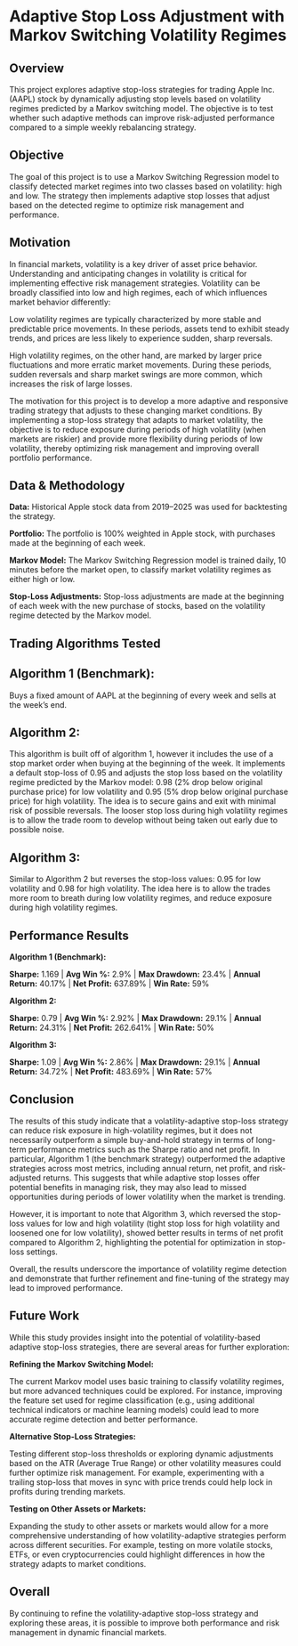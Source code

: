 # Adaptive Stop Loss Adjustment with Markov Switching Volatility Regimes

## **Overview**

This project explores adaptive stop-loss strategies for trading Apple Inc. (AAPL) stock by dynamically adjusting stop levels based on volatility regimes predicted by a Markov switching model. The objective is to test whether such adaptive methods can improve risk-adjusted performance compared to a simple weekly rebalancing strategy.

## **Objective**

The goal of this project is to use a Markov Switching Regression model to classify detected market regimes into two classes based on volatility: high and low. The strategy then implements adaptive stop losses that adjust based on the detected regime to optimize risk management and performance.

## **Motivation**

In financial markets, volatility is a key driver of asset price behavior. Understanding and anticipating changes in volatility is critical for implementing effective risk management strategies. Volatility can be broadly classified into low and high regimes, each of which influences market behavior differently:

Low volatility regimes are typically characterized by more stable and predictable price movements. In these periods, assets tend to exhibit steady trends, and prices are less likely to experience sudden, sharp reversals. 

High volatility regimes, on the other hand, are marked by larger price fluctuations and more erratic market movements. During these periods, sudden reversals and sharp market swings are more common, which increases the risk of large losses. 

The motivation for this project is to develop a more adaptive and responsive trading strategy that adjusts to these changing market conditions. By implementing a stop-loss strategy that adapts to market volatility, the objective is to reduce exposure during periods of high volatility (when markets are riskier) and provide more flexibility during periods of low volatility, thereby optimizing risk management and improving overall portfolio performance.

## **Data & Methodology**

**Data:** Historical Apple stock data from 2019–2025 was used for backtesting the strategy.

**Portfolio:** The portfolio is 100% weighted in Apple stock, with purchases made at the beginning of each week.

**Markov Model:** The Markov Switching Regression model is trained daily, 10 minutes before the market open, to classify market volatility regimes as either high or low.

**Stop-Loss Adjustments:** Stop-loss adjustments are made at the beginning of each week with the new purchase of stocks, based on the volatility regime detected by the Markov model.

## **Trading Algorithms Tested**

## **Algorithm 1 (Benchmark):**

Buys a fixed amount of AAPL at the beginning of every week and sells at the week’s end.

## **Algorithm 2:**

This algorithm is built off of algorithm 1, however it includes the use of a stop market order when buying at the beginning of the week. It implements a default stop-loss of 0.95 and adjusts the stop loss based on the volatility regime predicted by the Markov model: 0.98 (2% drop below original purchase price) for low volatility and 0.95 (5% drop below original purchase price) for high volatility. The idea is to secure gains and exit with minimal risk of possible reversals. The looser stop loss during high volatility regimes is to allow the trade room to develop without being taken out early due to possible noise.

## **Algorithm 3:**

Similar to Algorithm 2 but reverses the stop-loss values: 0.95 for low volatility and 0.98 for high volatility. The idea here is to allow the trades more room to breath during low volatility regimes, and reduce exposure during high volatility regimes.

## **Performance Results**

**Algorithm 1 (Benchmark):**

**Sharpe:** 1.169 | **Avg Win \%:** 2.9% | **Max Drawdown:** 23.4% | **Annual Return:** 40.17% | **Net Profit:** 637.89% | **Win Rate:** 59%

**Algorithm 2:**

**Sharpe:** 0.79 | **Avg Win %:** 2.92% | **Max Drawdown:** 29.1% | **Annual Return:** 24.31% | **Net Profit:** 262.641% | **Win Rate:** 50%

**Algorithm 3:**

**Sharpe:** 1.09 | **Avg Win %:** 2.86% | **Max Drawdown:** 29.1% | **Annual Return:** 34.72% | **Net Profit:** 483.69% | **Win Rate:** 57%

## **Conclusion**

The results of this study indicate that a volatility-adaptive stop-loss strategy can reduce risk exposure in high-volatility regimes, but it does not necessarily outperform a simple buy-and-hold strategy in terms of long-term performance metrics such as the Sharpe ratio and net profit. In particular, Algorithm 1 (the benchmark strategy) outperformed the adaptive strategies across most metrics, including annual return, net profit, and risk-adjusted returns. This suggests that while adaptive stop losses offer potential benefits in managing risk, they may also lead to missed opportunities during periods of lower volatility when the market is trending.

However, it is important to note that Algorithm 3, which reversed the stop-loss values for low and high volatility (tight stop loss for high volatility and loosened one for low volatility), showed better results in terms of net profit compared to Algorithm 2, highlighting the potential for optimization in stop-loss settings.

Overall, the results underscore the importance of volatility regime detection and demonstrate that further refinement and fine-tuning of the strategy may lead to improved performance.

## **Future Work**

While this study provides insight into the potential of volatility-based adaptive stop-loss strategies, there are several areas for further exploration:

**Refining the Markov Switching Model:**

The current Markov model uses basic training to classify volatility regimes, but more advanced techniques could be explored. For instance, improving the feature set used for regime classification (e.g., using additional technical indicators or machine learning models) could lead to more accurate regime detection and better performance.

**Alternative Stop-Loss Strategies:**

Testing different stop-loss thresholds or exploring dynamic adjustments based on the ATR (Average True Range) or other volatility measures could further optimize risk management. For example, experimenting with a trailing stop-loss that moves in sync with price trends could help lock in profits during trending markets.

**Testing on Other Assets or Markets:**

Expanding the study to other assets or markets would allow for a more comprehensive understanding of how volatility-adaptive strategies perform across different securities. For example, testing on more volatile stocks, ETFs, or even cryptocurrencies could highlight differences in how the strategy adapts to market conditions.

## Overall
By continuing to refine the volatility-adaptive stop-loss strategy and exploring these areas, it is possible to improve both performance and risk management in dynamic financial markets.
